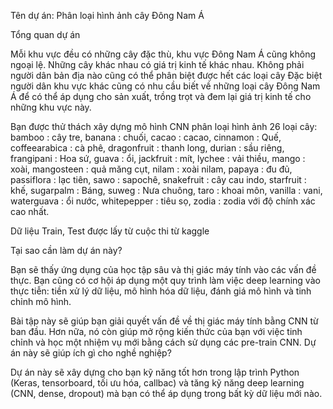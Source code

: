 Tên dự án: Phân loại hình ảnh cây Đông Nam Á

Tổng quan dự án

Mỗi khu vực đều có những cây đặc thù, khu vực Đông Nam Á cũng không ngoại lệ. Những cây khác nhau có giá trị kinh tế khác nhau. Không phải người dân bản địa nào cũng có thể phân biệt được hết các loại cây
Đặc biệt người dân khu vực khác cũng có nhu cầu biết về những loại cây Đông Nam Á để có thể áp dụng cho sản xuất, trồng trọt và đem lại giá trị kinh tế cho những khu vực này.

Bạn được thử thách xây dựng mô hình CNN phân loại hình ảnh 26 loại cây: 
bamboo : cây tre, banana : chuối, cacao : cacao, cinnamon : Quế, coffeearabica : cà phê, dragonfruit : thanh long, durian : sầu riêng, frangipani : Hoa sứ, guava : ổi, jackfruit : mít, lychee : vải thiều, mango : xoài, mangosteen : quả măng cụt, nilam : xoài nilam, papaya : đu đủ, passiflora : lạc tiên, sawo : sapochê, snakefruit : cây cau indo, starfruit : khế, sugarpalm : Báng, suweg : Nưa chuông, taro : khoai môn, vanilla : vani, waterguava : ổi nước, whitepepper : tiêu sọ, zodia : zodia
với độ chính xác cao nhất.

Dữ liệu Train, Test được lấy từ cuộc thi từ kaggle

Tại sao cần làm dự án này?

Bạn sẽ thấy ứng dụng của học tập sâu và thị giác máy tính vào các vấn đề thực. Bạn cũng có cơ hội áp dụng một quy trình làm việc deep learning vào thực tiễn: tiền xử lý dữ liệu, mô hình hóa dữ liệu, đánh giá mô hình và tinh chỉnh mô hình.

Bài tập này sẽ giúp bạn giải quyết vấn đề về thị giác máy tính bằng CNN từ ban đầu. Hơn nữa, nó còn giúp mở rộng kiến thức của bạn với việc tinh chỉnh và học một nhiệm vụ mới bằng cách sử dụng các pre-train CNN. Dự án này sẽ giúp ích gì cho nghề nghiệp?

Dự án này sẽ xây dựng cho bạn kỹ năng tốt hơn trong lập trình Python (Keras, tensorboard, tối ưu hóa, callbac) và tăng kỹ năng deep learning (CNN, dense, dropout) mà bạn có thể áp dụng trong bất kỳ dữ liệu mới nào.

